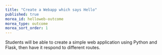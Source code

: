 ```yaml
---
title: "Create a Webapp which says Hello"
published: true
morea_id: helloweb-outcome
morea_type: outcome
morea_sort_order: 1
---
```

Students will be able to create a simple web application using Python and Flask, then have it respond to different routes.